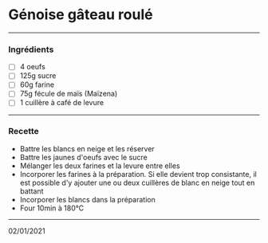 # Génoise gâteau roulé

---

### Ingrédients

- [ ] 4 oeufs
- [ ] 125g sucre
- [ ] 60g farine
- [ ] 75g fécule de maïs (Maïzena)
- [ ] 1 cuillère à café de levure

---

### Recette

- Battre les blancs en neige et les réserver
- Battre les jaunes d'oeufs avec le sucre
- Mélanger les deux farines et la levure entre elles
- Incorporer les farines à la préparation. Si elle devient trop consistante, il est possible d'y ajouter une ou deux cuillères de blanc en neige tout en battant
- Incorporer les blancs dans la préparation
- Four 10min à 180°C

---

02/01/2021

